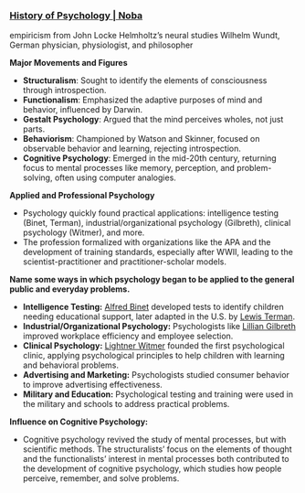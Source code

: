 ### [History of Psychology \| Noba](https://nobaproject.com/modules/history-of-psychology#content) 
empiricism from John Locke
Helmholtz’s neural studies
Wilhelm Wundt, German physician, physiologist, and philosopher

**Major Movements and Figures** 
- **Structuralism**: Sought to identify the elements of consciousness through introspection.
- **Functionalism**: Emphasized the adaptive purposes of mind and behavior, influenced by Darwin.
- **Gestalt Psychology**: Argued that the mind perceives wholes, not just parts.
- **Behaviorism**: Championed by Watson and Skinner, focused on observable behavior and learning, rejecting introspection.
- **Cognitive Psychology**: Emerged in the mid-20th century, returning focus to mental processes like memory, perception, and problem-solving, often using computer analogies. 

**Applied and Professional Psychology** 
- Psychology quickly found practical applications: intelligence testing (Binet, Terman), industrial/organizational psychology (Gilbreth), clinical psychology (Witmer), and more.
- The profession formalized with organizations like the APA and the development of training standards, especially after WWII, leading to the scientist-practitioner and practitioner-scholar models.

**Name some ways in which psychology began to be applied to the general public and everyday problems.** 

- **Intelligence Testing:** [Alfred Binet](ask://ask/Who+was+Alfred+Binet) developed tests to identify children needing educational support, later adapted in the U.S. by [Lewis Terman](ask://ask/Who+was+Lewis+Terman).
- **Industrial/Organizational Psychology:** Psychologists like [Lillian Gilbreth](ask://ask/Who+was+Lillian+Gilbreth) improved workplace efficiency and employee selection.
- **Clinical Psychology:** [Lightner Witmer](ask://ask/Who+was+Lightner+Witmer) founded the first psychological clinic, applying psychological principles to help children with learning and behavioral problems.
- **Advertising and Marketing:** Psychologists studied consumer behavior to improve advertising effectiveness.
- **Military and Education:** Psychological testing and training were used in the military and schools to address practical problems.

**Influence on Cognitive Psychology:**
- Cognitive psychology revived the study of mental processes, but with scientific methods. The structuralists’ focus on the elements of thought and the functionalists’ interest in mental processes both contributed to the development of cognitive psychology, which studies how people perceive, remember, and solve problems.
